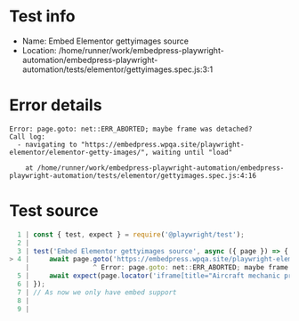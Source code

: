 # Test info

- Name: Embed Elementor gettyimages source
- Location: /home/runner/work/embedpress-playwright-automation/embedpress-playwright-automation/tests/elementor/gettyimages.spec.js:3:1

# Error details

```
Error: page.goto: net::ERR_ABORTED; maybe frame was detached?
Call log:
  - navigating to "https://embedpress.wpqa.site/playwright-elementor/elementor-getty-images/", waiting until "load"

    at /home/runner/work/embedpress-playwright-automation/embedpress-playwright-automation/tests/elementor/gettyimages.spec.js:4:16
```

# Test source

```ts
  1 | const { test, expect } = require('@playwright/test');
  2 |
  3 | test('Embed Elementor gettyimages source', async ({ page }) => {
> 4 |     await page.goto('https://embedpress.wpqa.site/playwright-elementor/elementor-getty-images/');
    |                ^ Error: page.goto: net::ERR_ABORTED; maybe frame was detached?
  5 |     await expect(page.locator('iframe[title="Aircraft mechanic probing an opened jet engine of an airplane with a portable camera and looking at the monitor in the maintenance hangar"]').contentFrame().getByRole('complementary')).toBeVisible();
  6 | });
  7 | // As now we only have embed support
  8 |
  9 |
```